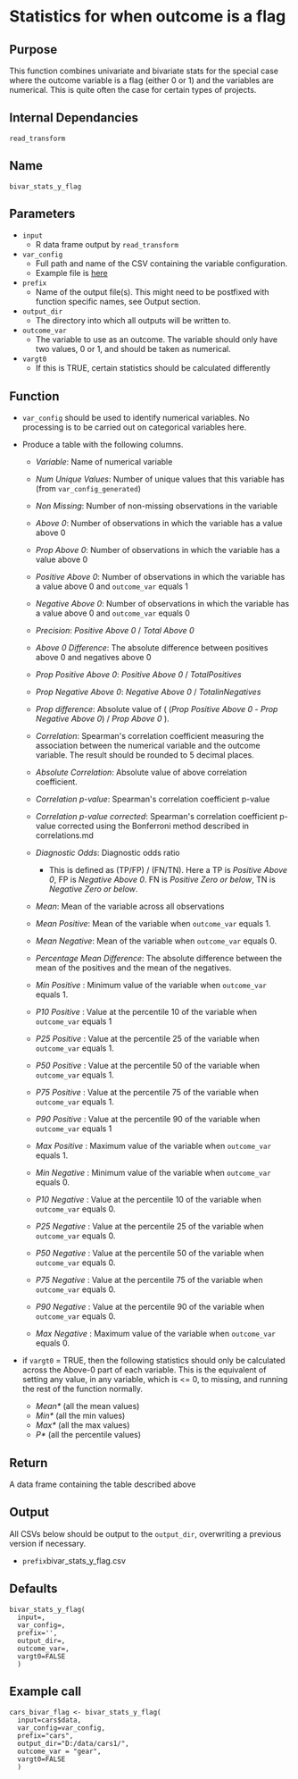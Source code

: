 # Statistics for when outcome is a flag

## Purpose
This function combines univariate and bivariate stats for the special case where the outcome variable is a flag (either 0 or 1) and the variables are numerical.
This is quite often the case for certain types of projects.

## Internal Dependancies
`read_transform`

## Name
`bivar_stats_y_flag`

## Parameters
* `input`
  * R data frame output by `read_transform`
* `var_config`
  * Full path and name of the CSV containing the variable configuration.
  * Example file is [here](../example_metadata_files/var_config.csv)
* `prefix`
  * Name of the output file(s). This might need to be postfixed with function specific names, see Output section.
* `output_dir`
  * The directory into which all outputs will be written to.
* `outcome_var`
  * The variable to use as an outcome. The variable should only have two values, 0 or 1, and should be taken as numerical.
* `vargt0`
  * If this is TRUE, certain statistics should be calculated differently

## Function
*  `var_config` should be used to identify numerical variables. No processing is to be carried out on categorical variables here.

* Produce a table with the following columns.
  * _Variable_: Name of numerical variable
  * _Num Unique Values_: Number of unique values that this variable has (from `var_config_generated`)
  * _Non Missing_: Number of non-missing observations in the variable
  * _Above 0_: Number of observations in which the variable has a value above 0
  * _Prop Above 0_: Number of observations in which the variable has a value above 0
  * _Positive Above 0_:  Number of observations in which the variable has a value above 0 and `outcome_var` equals 1
  * _Negative Above 0_:  Number of observations in which the variable has a value above 0 and `outcome_var` equals 0
  * _Precision_: _Positive Above 0_ / _Total Above 0_
  * _Above 0 Difference_: The absolute difference between positives above 0 and negatives above 0
  * _Prop Positive Above 0_:  _Positive Above 0_ / _TotalPositives_
  * _Prop Negative Above 0_:  _Negative Above 0_ / _TotalinNegatives_

  * _Prop difference_: Absolute value of ( (_Prop Positive Above 0_ - _Prop Negative Above 0_) / _Prop Above 0_ ).
  * _Correlation_: Spearman's correlation coefficient measuring the association between the numerical variable and the outcome variable. The result should be rounded to 5 decimal places.
  * _Absolute Correlation_: Absolute value of above correlation coefficient.
  * _Correlation p-value_: Spearman's correlation coefficient p-value
  * _Correlation p-value corrected_: Spearman's correlation coefficient p-value corrected using the Bonferroni method described in correlations.md
  * _Diagnostic Odds_: Diagnostic odds ratio
    * This is defined as (TP/FP) / (FN/TN). Here a TP is _Positive Above 0_, FP is _Negative Above 0_. FN is _Positive Zero or below_, TN is _Negative Zero or below_.

  * _Mean_: Mean of the variable across all observations
  * _Mean Positive_: Mean of the variable when `outcome_var` equals 1.
  * _Mean Negative_: Mean of the variable when `outcome_var` equals 0.
  * _Percentage Mean Difference_: The absolute difference between the mean of the positives and the mean of the negatives.

  * _Min Positive_ : Minimum value of the variable when `outcome_var` equals 1.
  * _P10 Positive_ : Value at the percentile 10 of the variable when `outcome_var` equals 1
  * _P25 Positive_ : Value at the percentile 25 of the variable when `outcome_var` equals 1.
  * _P50 Positive_ : Value at the percentile 50 of the variable when `outcome_var` equals 1.
  * _P75 Positive_ : Value at the percentile 75 of the variable when `outcome_var` equals 1.
  * _P90 Positive_ : Value at the percentile 90 of the variable when `outcome_var` equals 1
  * _Max Positive_ : Maximum value of the variable when `outcome_var` equals 1.

  * _Min Negative_ : Minimum value of the variable when `outcome_var` equals 0.
  * _P10 Negative_ : Value at the percentile 10 of the variable when `outcome_var` equals 0.
  * _P25 Negative_ : Value at the percentile 25 of the variable when `outcome_var` equals 0.
  * _P50 Negative_ : Value at the percentile 50 of the variable when `outcome_var` equals 0.
  * _P75 Negative_ : Value at the percentile 75 of the variable when `outcome_var` equals 0.
  * _P90 Negative_ : Value at the percentile 90 of the variable when `outcome_var` equals 0.
  * _Max Negative_ : Maximum value of the variable when `outcome_var` equals 0.

* if `vargt0` = TRUE, then the following statistics should only be calculated across the Above-0 part of each variable. This is the equivalent of setting any value, in any variable, which is <= 0, to missing, and running the rest of the function normally.
  * _Mean*_ (all the mean values)
  * _Min*_ (all the min values)
  * _Max*_ (all the max values)
  * _P*_ (all the percentile values)

## Return
A data frame containing the table described above

## Output
All CSVs below should be output to the `output_dir`, overwriting a previous version if necessary.
* `prefix`bivar_stats_y_flag.csv

## Defaults
```
bivar_stats_y_flag(
  input=,
  var_config=,
  prefix='',
  output_dir=,
  outcome_var=,
  vargt0=FALSE
  )  
```

## Example call
```
cars_bivar_flag <- bivar_stats_y_flag(
  input=cars$data,
  var_config=var_config,
  prefix="cars",
  output_dir="D:/data/cars1/",
  outcome_var = "gear",
  vargt0=FALSE
  )
```
